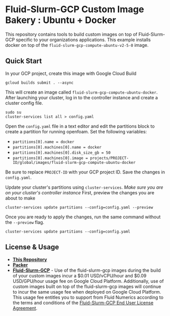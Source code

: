 # Fluid-Slurm-GCP Custom Image Bakery : Ubuntu + Docker
This repository contains tools to build custom images on top of Fluid-Slurm-GCP specific to your organizations applications.
This example installs docker on top of the `fluid-slurm-gcp-compute-ubuntu-v2-5-0` image.

## Quick Start
In your GCP project, create this image with Google Cloud Build
```
gcloud builds submit . --async
```
This will create an image called `fluid-slurm-gcp-compute-ubuntu-docker`.
After launching your cluster, log in to the controller instance and create a cluster config file.
```
sudo su
cluster-services list all > config.yaml
```
Open the `config.yaml` file in a text editor and edit the partitions block to create a partition for running openfoam. Set the following variables:
* `partitions[0].name = docker`
* `partitions[0].machines[0].name = docker`
* `partitions[0].machines[0].disk_size_gb = 50`
* `partitions[0].machines[0].image = projects/PROJECT-ID/global/images/fluid-slurm-gcp-compute-ubuntu-docker`

Be sure to replace `PROJECT-ID` with your GCP project ID. Save the changes in `config.yaml`. 

Update your cluster's partitions using `cluster-services`. *Make sure you are on your cluster's controller instance* 
First, preview the changes you are about to make
```
cluster-services update partitions --config=config.yaml --preview
```
Once you are ready to apply the changes, run the same command without the `--preview` flag.
```
cluster-services update partitions --config=config.yaml
```

## License & Usage
*  [**This Repository**](./LICENSE)
*  [**Packer**](https://github.com/hashicorp/packer/blob/master/LICENSE)
*  [**Fluid-Slurm-GCP**](https://help.fluidnumerics.com/slurm-gcp/eula) - Use of the fluid-slurm-gcp images during the build of your custom images incur a $0.01 USD/vCPU/hour and $0.09 USD/GPU/hour usage fee on Google Cloud Platform. Additionally, use of custom images built on top of the fluid-slurm-gcp images will continue to incur the same usage fee when deployed on Google Cloud Platform. This usage fee entitles you to support from Fluid Numerics according to the terms and conditions of the [Fluid-Slurm-GCP End User License Agreement](https://help.fluidnumerics.com/slurm-gcp/eula).

